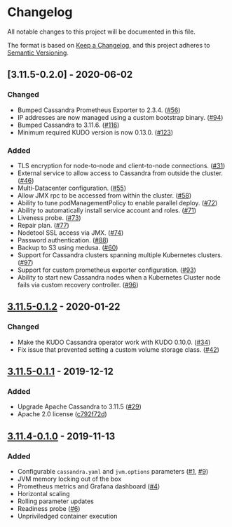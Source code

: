 # Changelog

All notable changes to this project will be documented in this file.

The format is based on [Keep a Changelog](https://keepachangelog.com/en/1.0.0/),
and this project adheres to
[Semantic Versioning](https://semver.org/spec/v2.0.0.html).

## [3.11.5-0.2.0] - 2020-06-02

### Changed

- Bumped Cassandra Prometheus Exporter to 2.3.4.
  ([#56](https://github.com/mesosphere/kudo-cassandra-operator/pull/56))
- IP addresses are now managed using a custom bootstrap binary.
  ([#94](https://github.com/mesosphere/kudo-cassandra-operator/pull/94))
- Bumped Cassandra to 3.11.6.
  ([#116](https://github.com/mesosphere/kudo-cassandra-operator/pull/116))
- Minimum required KUDO version is now 0.13.0.
  ([#123](https://github.com/mesosphere/kudo-cassandra-operator/pull/123))

### Added

- TLS encryption for node-to-node and client-to-node connections.
  ([#31](https://github.com/mesosphere/kudo-cassandra-operator/pull/31))
- External service to allow access to Cassandra from outside the cluster.
  ([#46](https://github.com/mesosphere/kudo-cassandra-operator/pull/46))
- Multi-Datacenter configuration.
  ([#55](https://github.com/mesosphere/kudo-cassandra-operator/pull/55))
- Allow JMX rpc to be accessed from within the cluster.
  ([#58](https://github.com/mesosphere/kudo-cassandra-operator/pull/58))
- Ability to tune podManagementPolicy to enable parallel deploy.
  ([#72](https://github.com/mesosphere/kudo-cassandra-operator/pull/72))
- Ability to automatically install service account and roles.
  ([#71](https://github.com/mesosphere/kudo-cassandra-operator/pull/71))
- Liveness probe.
  ([#73](https://github.com/mesosphere/kudo-cassandra-operator/pull/73))
- Repair plan.
  ([#77](https://github.com/mesosphere/kudo-cassandra-operator/pull/77))
- Nodetool SSL access via JMX.
  ([#74](https://github.com/mesosphere/kudo-cassandra-operator/pull/74))
- Password authentication.
  ([#88](https://github.com/mesosphere/kudo-cassandra-operator/pull/88))
- Backup to S3 using medusa.
  ([#60](https://github.com/mesosphere/kudo-cassandra-operator/pull/60))
- Support for Cassandra clusters spanning multiple Kubernetes clusters.
  ([#97](https://github.com/mesosphere/kudo-cassandra-operator/pull/97))
- Support for custom prometheus exporter configuration.
  ([#93](https://github.com/mesosphere/kudo-cassandra-operator/pull/93))
- Ability to start new Cassandra nodes when a Kubernetes Cluster node fails via
  custom recovery controller.
  ([#96](https://github.com/mesosphere/kudo-cassandra-operator/pull/96))

## [3.11.5-0.1.2] - 2020-01-22

### Changed

- Make the KUDO Cassandra operator work with KUDO 0.10.0.
  ([#34](https://github.com/mesosphere/kudo-cassandra-operator/pull/34))
- Fix issue that prevented setting a custom volume storage class.
  ([#42](https://github.com/mesosphere/kudo-cassandra-operator/pull/42))

## [3.11.5-0.1.1] - 2019-12-12

### Added

- Upgrade Apache Cassandra to 3.11.5
  ([#29](https://github.com/mesosphere/kudo-cassandra-operator/pull/29))
- Apache 2.0 license
  ([c792f72d](https://github.com/mesosphere/kudo-cassandra-operator/commit/c792f72d132ad01dd02859f3dc266f3e54142e32))

## [3.11.4-0.1.0] - 2019-11-13

### Added

- Configurable `cassandra.yaml` and `jvm.options` parameters
  ([#1](https://github.com/mesosphere/kudo-cassandra-operator/pull/1),
  [#9](https://github.com/mesosphere/kudo-cassandra-operator/pull/9))
- JVM memory locking out of the box
- Prometheus metrics and Grafana dashboard
  ([#4](https://github.com/mesosphere/kudo-cassandra-operator/pull/4))
- Horizontal scaling
- Rolling parameter updates
- Readiness probe
  ([#6](https://github.com/mesosphere/kudo-cassandra-operator/pull/6))
- Unpriviledged container execution

[unreleased]:
  https://github.com/mesosphere/kudo-cassandra-operator/compare/v3.11.5-0.1.2...HEAD
[3.11.5-0.1.2]:
  https://github.com/mesosphere/kudo-cassandra-operator/compare/v3.11.5-0.1.1...v3.11.5-0.1.2
[3.11.5-0.1.1]:
  https://github.com/mesosphere/kudo-cassandra-operator/compare/v3.11.4-0.1.0...v3.11.5-0.1.1
[3.11.4-0.1.0]:
  https://github.com/mesosphere/kudo-cassandra-operator/releases/tag/v3.11.4-0.1.0
